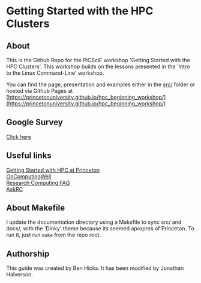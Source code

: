 # Getting Started with the HPC Clusters

## About
This is the Github Repo for the PiCSciE workshop 'Getting Started with the HPC Clusters'. This workshop builds on the lessons presented in the 'Intro to the Linux Command-Line' workshop.

You can find the page, presentation and examples either in the [src/](src/) folder
or hosted via Github Pages at [https://princetonuniversity.github.io/hpc_beginning_workshop/](https://princetonuniversity.github.io/hpc_beginning_workshop/)

## Google Survey
[Click here](https://docs.google.com/forms/d/1xWeAUHi9Ni6HUEWyaswA88R_zTovzpTaRuMTPLL_uk4/edit?ts=5d7fa81f)

## Useful links
[Getting Started with HPC at Princeton](https://researchcomputing.princeton.edu/education/online-tutorials/getting-started)  
[OnComputingWell](https://oncomputingwell.princeton.edu)  
[Research Computing FAQ](https://researchcomputing.princeton.edu/faq)  
[AskRC](https://researchcomputing.princeton.edu/about/contact/ask-research-computing)

## About Makefile
I update the documentation directory using a Makefile to sync src/ and docs/, with
the 'Dinky' theme because its seemed apropros of Princeton. To run it, just run
`make` from the repo root.

## Authorship

This guide was created by Ben Hicks. It has been modified by Jonathan Halverson.
